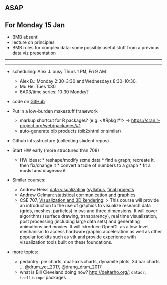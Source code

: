 
## ASAP

## For Monday 15 Jan

* BMB absent!
* lecture on principles
* BMB rules for complex data: some possibly useful stuff from a previous data viz presentation

----


-------


* scheduling: Alex J. busy Thurs 1 PM, Fri 9 AM
  * Alex B.: Monday 2:30-3:30 and Wednesdays 8:30-10:30.
  * Mu He: Tues 1:30
  * 6A03/time series: 10:30 Monday?

* code on [GitHub](https://github.com/jrauser/writing/tree/master/how_humans_see_data)

* Put in a low-burden makestuff framework
     * markup shortcut for R packages? (e.g. <#Rpkg #1> -> https://cran.r-project.org/web/packages/#1
	 * auto-generate bib products (bib2xhtml or similar)

* Github infrastructure (collecting student repos)

* Start HW early (more structured than 708)
     * HW ideas:
	       * reshape/modify some data
	       * find a graph; recreate it, then fix/change it
		   * convert a table of numbers to a graph
		   * fit a model and diagnose it

* Similar courses:
    * Andrew Heiss [data visualization](https://datavizf17.classes.andrewheiss.com) ([syllabus](https://datavizf17.classes.andrewheiss.com/syllabus/), [final projects](https://datavizf17.classes.andrewheiss.com/final-projects/)
    * Andrew Gelman: [statistical communication and graphics](http://andrewgelman.com/2015/10/02/syllabus-for-my-course-on-communicating-data-and-statistics/)
    * CSE 707, [Visualization and 3D Rendering](https://computational.mcmaster.ca/graduate-studies/courses.html):
          > This course will provide an introduction to the use of graphics to visualize research data (grids, meshes, particles) in two and three dimensions. It will cover algorithms (surface drawing, transparency), real time visualization, post processing (including large data sets) and generating animations and movies. It will introduce OpenGL as a low-level mechanism to access hardware graphic acceleration as well as other popular toolkits such as vtk and provide experience with visualization tools built on these foundations.

* more topics:
    * pedantry: pie charts, dual-axis charts, dynamite plots, 3d bar charts ... @drum_yet_2017, @drang_drum_2017
    * what is Bill Cleveland doing now? http://deltarho.org/; `datadr`, `trelliscope` packages
